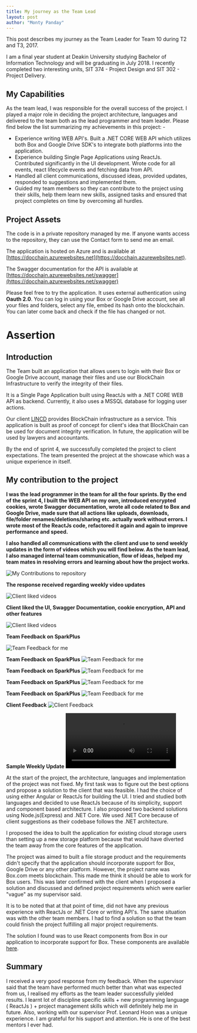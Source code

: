 ```yaml
---
title: My journey as the Team Lead
layout: post
author: "Monty Panday"
---
```


This post describes my journey as the Team Leader for Team 10 during T2 and T3, 2017.

I am a final year student at Deakin University studying Bachelor of Information Technology and will be graduating in July 2018. I recently completed two interesting units, SIT 374 - Project Design and SIT 302 - Project Delivery.

## My Capabilities
As the team lead, I was responsible for the overall success of the project. I played a major role in deciding the project architecture, languages and delivered to the team both as the lead programmer and team leader. Please find below the list summarizing my achievements in this project: -
- Experience writing WEB API's. Built a .NET CORE WEB API which utilizes both Box and Google Drive SDK's to integrate both platforms into the application.
- Experience building Single Page Applications using ReactJs. Contributed significantly in the UI development. Wrote code for all events, react lifecycle events and fetching data from API.
- Handled all client communications, discussed ideas, provided updates, responded to suggestions and implemented them.
- Guided my team members so they can contribute to the project using their skills, help them learn new skills, assigned tasks and ensured that project completes on time by overcoming all hurdles.

## Project Assets
The code is in a private repository managed by me. If anyone wants access to the repository, they can use the Contact form to send me an email.

The application is hosted on Azure and is available at [https://docchain.azurewebsites.net](https://docchain.azurewebsites.net).

The Swagger documentation for the API is available at [https://docchain.azurewebsites.net/swagger](https://docchain.azurewebsites.net/swagger)

Please feel free to try the application. It uses external authentication using **Oauth 2.0**. You can log in using your Box or Google Drive account, see all your files and folders, select any file, embed its hash onto the blockchain. You can later come back and check if the file has changed or not.

# Assertion

## Introduction
The Team built an application that allows users to login with their Box or Google Drive account, manage their files and use our BlockChain Infrastructure to verify the integrity of their files.

It is a Single Page Application built using ReactJs with a .NET CORE WEB API as backend. Currently, it also uses a MSSQL database for logging user actions.

Our client [LINCD](https://www.lincd.co/) provides BlockChain infrastructure as a service. This application is built as proof of concept for client's idea that BlockChain can be used for document integrity verification. In future, the application will be used by lawyers and accountants.

By the end of sprint 4, we successfully completed the project to client expectations. The team presented the project at the showcase which was a unique experience in itself.

## My contribution to the project

**I was the lead programmer in the team for all the four sprints. By the end of the sprint 4, I built the WEB API on my own, introduced encrypted cookies, wrote Swagger documentation, wrote all code related to Box and Google Drive, made sure that all actions like uploads, downloads, file/folder renames/deletions/sharing etc. actually work without errors. I wrote most of the ReactJs code, refactored it again and again to improve performance and speed.**

**I also handled all communications with the client and use to send weekly updates in the form of videos which you will find below. As the team lead, I also managed internal team communication, flow of ideas, helped my team mates in resolving errors and learning about how the project works.**

![My Contributions to repository](/images/github_monty.png)

**The response received regarding weekly video updates**

![Client liked videos](/images/videos_good_email_client.png)


**Client liked the UI, Swagger Documentation, cookie encryption, API and other features**

![Client liked videos](/images/email_2.png)


**Team Feedback on SparkPlus**

![Team Feedback for me](/images/1.png)

**Team Feedback on SparkPlus**
![Team Feedback for me](/images/2.png)

**Team Feedback on SparkPlus**
![Team Feedback for me](/images/3.png)

**Team Feedback on SparkPlus**
![Team Feedback for me](/images/4.png)

**Team Feedback on SparkPlus**
![Team Feedback for me](/images/5.png)

**Client Feedback**
![Client Feedback](/images/6.png)

**Sample Weekly Update**
![Weekly Update Video](/videos/1.mp4)

 
At the start of the project, the architecture, languages and implementation of the project was not fixed. My first task was to figure out the best options and propose a solution to the client that was feasible. I had the choice of using either Angular or ReactJs for building the UI. I tried and studied both languages and decided to use ReactJs because of its simplicity, support and component based architecture. I also proposed two backend solutions using Node.js(Express) and .NET Core. We used .NET Core because of client suggestions as their codebase follows the .NET architecture.

I proposed the idea to built the application for existing cloud storage users than setting up a new storage platform because that would have diverted the team away from the core features of the application.

The project was aimed to built a file storage product and the requirements didn't specify that the application should incorporate support for Box, Google Drive or any other platform. However, the project name was Box.com meets blockchain. This made me think it should be able to work for Box users. This was later confirmed with the client when I proposed a solution and discussed and defined project requirements which were earlier "vague" as my supervisor said.

It is to be noted that at that point of time, did not have any previous experience with ReactJs or .NET Core or writing API's. The same situation was with the other team members. I had to find a solution so that the team could finish the project fulfilling all major project requirements.

The solution I found was to use React components from Box in our application to incorporate support for Box. These components are available [here](https://www.npmjs.com/package/box-ui-elements).


## Summary
I received a very good response from my feedback. When the supervisor said that the team have performed much better than what was expected from us, I realised my efforts as the team leader successfully yielded results. I learnt lot of discipline specific skills + new programming language ( ReactJs ) + project management skills which will definitely help me in future. Also, working with our supervisor Prof. Leonard Hoon was a unique experience. I am grateful for his support and attention. He is one of the best mentors I ever had.

